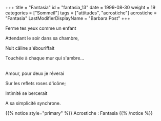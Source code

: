 +++
title = "Fantasia"
id = "fantasia_13"
date = 1999-08-30
weight = 19
categories = ["Sommeil"]
tags = ["attitudes", "acrostiche"]
acrostiche = "Fantasia"
LastModifierDisplayName = "Barbara Post"
+++

Ferme tes yeux comme un enfant

Attendant le soir dans sa chambre,

Nuit câline s'ébouriffait

Touchée à chaque mur qui s'ambre...

 \
Amour, pour deux je rêverai

Sur les reflets roses d'icône;

Intimité se bercerait

A sa simplicité synchrone.

{{% notice style="primary" %}}
Acrostiche : Fantasia
{{% /notice %}}
